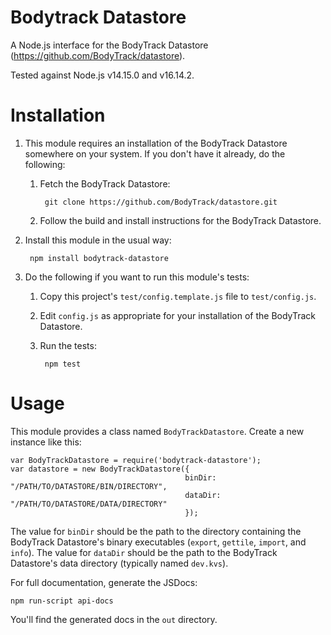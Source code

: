 Bodytrack Datastore
===================

A Node.js interface for the BodyTrack Datastore (https://github.com/BodyTrack/datastore).

Tested against Node.js v14.15.0 and v16.14.2.

Installation
================================

1. This module requires an installation of the BodyTrack Datastore somewhere on your system.  If you don't have it already, do the following:

    1. Fetch the BodyTrack Datastore:

            git clone https://github.com/BodyTrack/datastore.git

    2. Follow the build and install instructions for the BodyTrack Datastore.  

2. Install this module in the usual way:

        npm install bodytrack-datastore
     
3. Do the following if you want to run this module's tests:

    1. Copy this project's `test/config.template.js` file to `test/config.js`.
    2. Edit `config.js` as appropriate for your installation of the BodyTrack Datastore.
    3. Run the tests:

            npm test

Usage
=====

This module provides a class named `BodyTrackDatastore`.  Create a new instance like this:

    var BodyTrackDatastore = require('bodytrack-datastore');
    var datastore = new BodyTrackDatastore({
                                           binDir: "/PATH/TO/DATASTORE/BIN/DIRECTORY", 
                                           dataDir: "/PATH/TO/DATASTORE/DATA/DIRECTORY"
                                           });

The value for `binDir` should be the path to the directory containing the BodyTrack Datastore's binary executables (`export`, `gettile`, `import`, and `info`).  The value for `dataDir` should be the path to the BodyTrack Datastore's data directory (typically named `dev.kvs`).

For full documentation, generate the JSDocs:

    npm run-script api-docs
    
You'll find the generated docs in the `out` directory.
